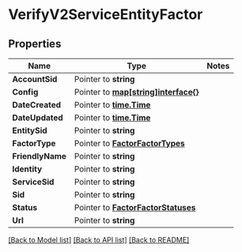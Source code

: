 # VerifyV2ServiceEntityFactor

## Properties
Name | Type | Notes
------------ | ------------- | -------------
**AccountSid** | Pointer to **string** | 
**Config** | Pointer to [**map[string]interface{}**](.md) | 
**DateCreated** | Pointer to [**time.Time**](time.Time.md) | 
**DateUpdated** | Pointer to [**time.Time**](time.Time.md) | 
**EntitySid** | Pointer to **string** | 
**FactorType** | Pointer to [**FactorFactorTypes**](factor_factor_types.md) | 
**FriendlyName** | Pointer to **string** | 
**Identity** | Pointer to **string** | 
**ServiceSid** | Pointer to **string** | 
**Sid** | Pointer to **string** | 
**Status** | Pointer to [**FactorFactorStatuses**](factor_factor_statuses.md) | 
**Url** | Pointer to **string** | 

[[Back to Model list]](../README.md#documentation-for-models) [[Back to API list]](../README.md#documentation-for-api-endpoints) [[Back to README]](../README.md)


